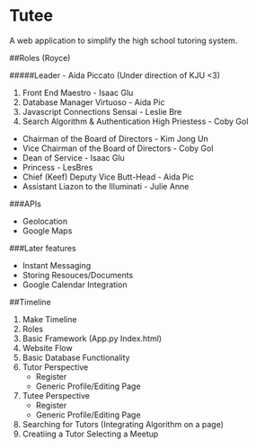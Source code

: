 Tutee
=====

A web application to simplify the high school tutoring system.

##Roles (Royce)


#####Leader - Aida Piccato (Under direction of KJU <3)

1. Front End Maestro - Isaac Glu
2. Database Manager Virtuoso - Aida Pic
3. Javascript Connections Sensai - Leslie Bre
4. Search Algorithm & Authentication High Priestess - Coby Gol

- Chairman of the Board of Directors - Kim Jong Un
- Vice Chairman of the Board of Directors - Coby Gol
- Dean of Service - Isaac Glu
- Princess - LesBres
- Chief (Keef) Deputy Vice Butt-Head - Aida Pic
- Assistant Liazon to the Illuminati - Julie Anne

###APIs
- Geolocation
- Google Maps


###Later features
- Instant Messaging
- Storing Resouces/Documents
- Google Calendar Integration

##Timeline
1. Make Timeline
2. Roles
3. Basic Framework (App.py Index.html)
4. Website Flow
5. Basic Database Functionality
6. Tutor Perspective
    - Register
    - Generic Profile/Editing Page
7. Tutee Perspective
    - Register
    - Generic Profile/Editing Page
8. Searching for Tutors (Integrating Algorithm on a page)
9. Creatiing a Tutor Selecting a Meetup
